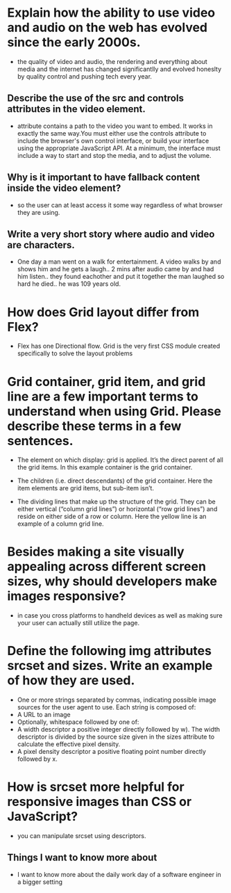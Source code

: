 # Explain how the ability to use video and audio on the web has evolved since the early 2000s.

- the quality of video and audio, the rendering and everything about media and the internet has changed significantlly and evolved honeslty by quality control and pushing tech every year. 

## Describe the use of the src and controls attributes in the video element.

- attribute contains a path to the video you want to embed. It works in exactly the same way.You must either use the controls attribute to include the browser's own control interface, or build your interface using the appropriate JavaScript API. At a minimum, the interface must include a way to start and stop the media, and to adjust the volume.

## Why is it important to have fallback content inside the video element?

- so the user can at least access it some way regardless of what browser they are using.



## Write a very short story where audio and video are characters.

- One day a man went on a walk for entertainment. A video walks by and shows him and he gets a laugh.. 2 mins after audio came by and had him listen.. they found eachother and put it together the man laughed so hard he died.. he was 109 years old.

# How does Grid layout differ from Flex?

- Flex has one Directional flow. Grid is the very first CSS module created specifically to solve the layout problems

# Grid container, grid item, and grid line are a few important terms to understand when using Grid. Please describe these terms in a few sentences.

- The element on which display: grid is applied. It’s the direct parent of all the grid items. In this example container is the grid container.

- The children (i.e. direct descendants) of the grid container. Here the item elements are grid items, but sub-item isn’t.

- The dividing lines that make up the structure of the grid. They can be either vertical (“column grid lines”) or horizontal (“row grid lines”) and reside on either side of a row or column. Here the yellow line is an example of a column grid line.

# Besides making a site visually appealing across different screen sizes, why should developers make images responsive?

- in case you cross platforms to handheld devices as well as making sure your user can actually still utilize the page.

# Define the following img attributes srcset and sizes. Write an example of how they are used.

- One or more strings separated by commas, indicating possible image sources for the user agent to use. Each string is composed of:
- A URL to an image
- Optionally, whitespace followed by one of:
- A width descriptor a positive integer directly followed by w). The width descriptor is divided by the source size given in the sizes attribute to calculate the effective pixel density.
- A pixel density descriptor a positive floating point number directly followed by x.

# How is srcset more helpful for responsive images than CSS or JavaScript?

- you can manipulate srcset using descriptors.

## Things I want to know more about

- I want to know more about the daily work day of a software engineer in a bigger setting 
